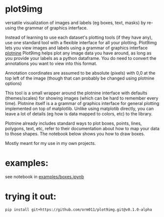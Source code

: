 # plot9img
versatile visualization of images and labels (eg boxes, text, masks) by re-using the grammar of graphics interface.

Instead of learning to use each dataset's plotting tools (if they have any), use one standard tool with a flexible interface for all your plotting. 
Plot9img lets you view images and labels using a grammar of graphics interface [plotnine](https://plotnine.readthedocs.io/en/stable/)
Plot9img helps plot any image data you have around, as long as you provide your labels as a python dataframe. You do need to 
convert the annotations you want to view into this format.

Annotation coordinates are assumed to be absolute (pixels) with 0,0 at the top left of the image (though that can probably be changed using plotnine 
options)

This tool is a small wrapper around the plotnine interface with defaults (themes/scales) for showing images (which can be hard to remember every time).
Plotnine itself is a a grammar of graphics interface for general plotting implemented on top of matplotlib. Unlike using matplotib directly,
you can leave a lot of details (eg how is data mapped to colors, etc) to the library. 

Plotnine already includes standard ways to plot boxes, points, lines, polygons, text, etc, refer to their documentation
about how to map your data to those shapes. The notebook below shows you how to draw boxes.

Mostly meant for my use in my own projects.

# examples:
see notebook in [examples/boxes.ipynb](examples/boxes.ipynb)

# trying it out:
`pip install git+https://github.com/orm011/plot9img.git@v0.1.0-alpha`
